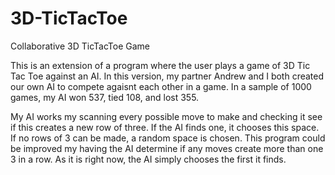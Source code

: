 # 3D-TicTacToe
Collaborative 3D TicTacToe Game

This is an extension of a program where the user plays a game of 3D Tic Tac Toe against an AI. In this version, my partner Andrew and I
both created our own AI to compete agaisnt each other in a game. In a sample of 1000 games, my AI won 537, tied 108, and lost 355. 

My AI works my scanning every possible move to make and checking it see if this creates a new row of three. If the AI finds one, it
chooses this space. If no rows of 3 can be made, a random space is chosen. This program could be improved my having the AI determine if
any moves create more than one 3 in a row. As it is right now, the AI simply chooses the first it finds. 
